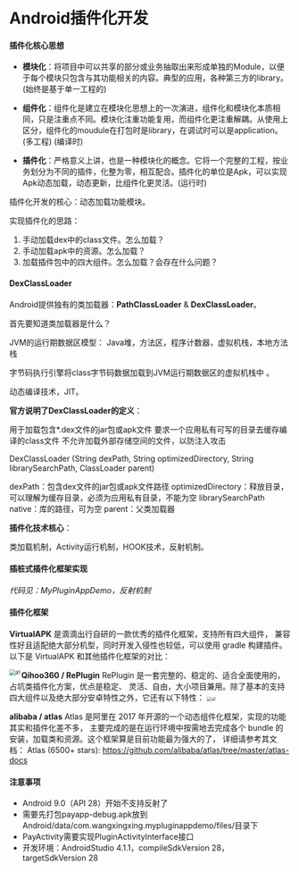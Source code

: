 # Android插件化开发

#### 插件化核心思想

- **模块化**：将项目中可以共享的部分或业务抽取出来形成单独的Module，以便于每个模块只包含与其功能相关的内容。典型的应用，各种第三方的library。(始终是基于单一工程的)

- **组件化**：组件化是建立在模块化思想上的一次演进，组件化和模块化本质相同，只是注重点不同。模块化注重功能复用，而组件化更注重解耦。从使用上区分，组件化的moudule在打包时是library，在调试时可以是application。(多工程) (编译时)

- **插件化**：严格意义上讲，也是一种模块化的概念。它将一个完整的工程，按业务划分为不同的插件，化整为零，相互配合。插件化的单位是Apk，可以实现Apk动态加载，动态更新，比组件化更灵活。(运行时)

插件化开发的核心：动态加载功能模块。

实现插件化的思路：

1. 手动加载dex中的class文件。怎么加载？
2. 手动加载apk中的资源。怎么加载？
3. 加载插件包中的四大组件。怎么加载？会存在什么问题？

#### DexClassLoader

Android提供独有的类加载器：**PathClassLoader** & **DexClassLoader**。

首先要知道类加载器是什么？

JVM的运行期数据区模型：
Java堆，方法区，程序计数器，虚拟机栈，本地方法栈

字节码执行引擎将class字节码数据加载到JVM运行期数据区的虚拟机栈中 。

动态编译技术，JIT。

**官方说明了DexClassLoader的定义**：

用于加载包含*.dex文件的jar包或apk文件
要求一个应用私有可写的目录去缓存编译的class文件
不允许加载外部存储空间的文件，以防注入攻击

DexClassLoader (String dexPath, 
                String optimizedDirectory, 
                String librarySearchPath, 
                ClassLoader parent)

dexPath：包含dex文件的jar包或apk文件路径
optimizedDirectory：释放目录，可以理解为缓存目录，必须为应用私有目录，不能为空
librarySearchPath	native：库的路径，可为空
parent：父类加载器

**插件化技术核心**：

类加载机制，Activity运行机制，HOOK技术，反射机制。

#### 插桩式插件化框架实现

*代码见：MyPluginAppDemo，反射机制*

#### 插件化框架

**VirtualAPK** 是滴滴出行自研的一款优秀的插件化框架，支持所有四大组件，
兼容性好且适配绝大部分机型，同时开发入侵性也较低，可以使用 gradle 构建插件。
以下是 VirtualAPK 和其他插件化框架的对比：

<img src="http://ww1.sinaimg.cn/large/0073bao7gy1gmmagphcuuj30u00njwj9.jpg" alt="a1" style="zoom: 67%;" align="left" />

**Qihoo360 / RePlugin**
RePlugin 是一套完整的、稳定的、适合全面使用的，占坑类插件化方案，优点是稳定、
灵活、自由，大小项目兼用。除了基本的支持四大组件以及绝大部分安卓特性之外，它还有以下特性：
<img src="http://ww1.sinaimg.cn/large/0073bao7gy1gmmah5fyaej30u00rf7aa.jpg" alt="a2" style="zoom:50%;" />

**alibaba / atlas**
Atlas 是阿里在 2017 年开源的一个动态组件化框架，实现的功能其实和插件化差不多，
主要完成的是在运行环境中按需地去完成各个 bundle 的安装，加载类和资源。这个框架算是目前功能最为强大的了，
详细请参考其文档：
Atlas (6500+ stars): https://github.com/alibaba/atlas/tree/master/atlas-docs

#### 注意事项
- Android 9.0（API 28）开始不支持反射了
- 需要先打包payapp-debug.apk放到Android/data/com.wangxingxing.mypluginappdemo/files/目录下
- PayActivity需要实现PluginActivityInterface接口
- 开发环境：AndroidStudio 4.1.1，compileSdkVersion 28，targetSdkVersion 28





